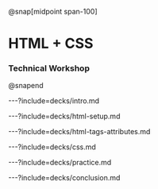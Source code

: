 @snap[midpoint span-100]
# HTML + CSS

### Technical Workshop
@snapend

---?include=decks/intro.md

---?include=decks/html-setup.md

---?include=decks/html-tags-attributes.md

---?include=decks/css.md

---?include=decks/practice.md

---?include=decks/conclusion.md